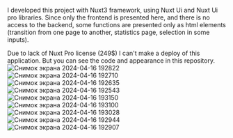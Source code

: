 I developed this project with Nuxt3 framework, using Nuxt Ui and Nuxt Ui pro libraries. 
Since only the frontend is presented here, and there is no access to the backend, some functions are presented only as html elements (transition from one page to another, statistics page, selection in some inputs). 

Due to lack of Nuxt Pro license (249$) I can't make a deploy of this application.  But you can see the code and appearance in this repository. 
![Снимок экрана 2024-04-16 192822](https://github.com/DaranDachte/ClassroomAppWithNuxtUi/assets/96144068/835785b3-0c8b-407c-a5b1-5a100c309796)
![Снимок экрана 2024-04-16 192710](https://github.com/DaranDachte/ClassroomAppWithNuxtUi/assets/96144068/5a873007-9789-4b60-8d54-bbaa7c5794c5)
![Снимок экрана 2024-04-16 192635](https://github.com/DaranDachte/ClassroomAppWithNuxtUi/assets/96144068/cef51dcf-aba6-4817-8aa5-914d61c9c9b8)
![Снимок экрана 2024-04-16 192543](https://github.com/DaranDachte/ClassroomAppWithNuxtUi/assets/96144068/36e84d1f-2015-4837-8d2d-020408ecf7cb)
![Снимок экрана 2024-04-16 193150](https://github.com/DaranDachte/ClassroomAppWithNuxtUi/assets/96144068/c3094646-85e0-4a9a-aaca-379b6b9a7b3d)
![Снимок экрана 2024-04-16 193100](https://github.com/DaranDachte/ClassroomAppWithNuxtUi/assets/96144068/490e2cd2-6c3c-4a95-8ce6-e3ffdbc7388e)
![Снимок экрана 2024-04-16 193028](https://github.com/DaranDachte/ClassroomAppWithNuxtUi/assets/96144068/224cfe65-6af2-44aa-a38a-57bef9732433)
![Снимок экрана 2024-04-16 192944](https://github.com/DaranDachte/ClassroomAppWithNuxtUi/assets/96144068/dcb31b1f-e73d-481e-ad44-c0ffb77e92f4)
![Снимок экрана 2024-04-16 192907](https://github.com/DaranDachte/ClassroomAppWithNuxtUi/assets/96144068/ceb5af0c-20d4-4d0c-b1a6-afa17503f70a)

